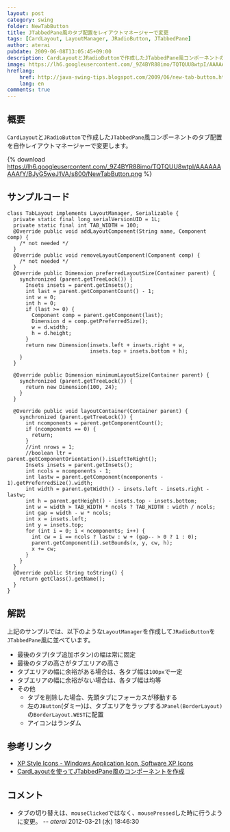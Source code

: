 ```yaml
---
layout: post
category: swing
folder: NewTabButton
title: JTabbedPane風のタブ配置をレイアウトマネージャーで変更
tags: [CardLayout, LayoutManager, JRadioButton, JTabbedPane]
author: aterai
pubdate: 2009-06-08T13:05:45+09:00
description: CardLayoutとJRadioButtonで作成したJTabbedPane風コンポーネントのタブ配置を自作レイアウトマネージャーで変更します。
image: https://lh6.googleusercontent.com/_9Z4BYR88imo/TQTQUU8wtpI/AAAAAAAAAfY/BJyG5weJ1VA/s800/NewTabButton.png
hreflang:
    href: http://java-swing-tips.blogspot.com/2009/06/new-tab-button.html
    lang: en
comments: true
---
```

## 概要
`CardLayout`と`JRadioButton`で作成した`JTabbedPane`風コンポーネントのタブ配置を自作レイアウトマネージャーで変更します。

{% download https://lh6.googleusercontent.com/_9Z4BYR88imo/TQTQUU8wtpI/AAAAAAAAAfY/BJyG5weJ1VA/s800/NewTabButton.png %}

## サンプルコード
<pre class="prettyprint"><code>class TabLayout implements LayoutManager, Serializable {
  private static final long serialVersionUID = 1L;
  private static final int TAB_WIDTH = 100;
  @Override public void addLayoutComponent(String name, Component comp) {
    /* not needed */
  }
  @Override public void removeLayoutComponent(Component comp) {
    /* not needed */
  }
  @Override public Dimension preferredLayoutSize(Container parent) {
    synchronized (parent.getTreeLock()) {
      Insets insets = parent.getInsets();
      int last = parent.getComponentCount() - 1;
      int w = 0;
      int h = 0;
      if (last &gt;= 0) {
        Component comp = parent.getComponent(last);
        Dimension d = comp.getPreferredSize();
        w = d.width;
        h = d.height;
      }
      return new Dimension(insets.left + insets.right + w,
                           insets.top + insets.bottom + h);
    }
  }

  @Override public Dimension minimumLayoutSize(Container parent) {
    synchronized (parent.getTreeLock()) {
      return new Dimension(100, 24);
    }
  }

  @Override public void layoutContainer(Container parent) {
    synchronized (parent.getTreeLock()) {
      int ncomponents = parent.getComponentCount();
      if (ncomponents == 0) {
        return;
      }
      //int nrows = 1;
      //boolean ltr = parent.getComponentOrientation().isLeftToRight();
      Insets insets = parent.getInsets();
      int ncols = ncomponents - 1;
      int lastw = parent.getComponent(ncomponents - 1).getPreferredSize().width;
      int width = parent.getWidth() - insets.left - insets.right - lastw;
      int h = parent.getHeight() - insets.top - insets.bottom;
      int w = width &gt; TAB_WIDTH * ncols ? TAB_WIDTH : width / ncols;
      int gap = width - w * ncols;
      int x = insets.left;
      int y = insets.top;
      for (int i = 0; i &lt; ncomponents; i++) {
        int cw = i == ncols ? lastw : w + (gap-- &gt; 0 ? 1 : 0);
        parent.getComponent(i).setBounds(x, y, cw, h);
        x += cw;
      }
    }
  }
  @Override public String toString() {
    return getClass().getName();
  }
}
</code></pre>

## 解説
上記のサンプルでは、以下のような`LayoutManager`を作成して`JRadioButton`を`JTabbedPane`風に並べています。

- 最後のタブ(タブ追加ボタン)の幅は常に固定
- 最後のタブの高さがタブエリアの高さ
- タブエリアの幅に余裕がある場合は、各タブ幅は`100px`で一定
- タブエリアの幅に余裕がない場合は、各タブ幅は均等
- その他
    - タブを削除した場合、先頭タブにフォーカスが移動する
    - 左の`JButton`(ダミー)は、タブエリアをラップする`JPanel(BorderLayout)`の`BorderLayout.WEST`に配置
    - アイコンはランダム

<!-- dummy comment line for breaking list -->

## 参考リンク
- [XP Style Icons - Windows Application Icon, Software XP Icons](http://www.icongalore.com/)
- [CardLayoutを使ってJTabbedPane風のコンポーネントを作成](https://ateraimemo.com/Swing/CardLayoutTabbedPane.html)

<!-- dummy comment line for breaking list -->

## コメント
- タブの切り替えは、`mouseClicked`ではなく、`mousePressed`した時に行うように変更。 -- *aterai* 2012-03-21 (水) 18:46:30

<!-- dummy comment line for breaking list -->
